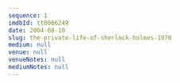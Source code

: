 ```yaml
---
sequence: 1
imdbId: tt0066249
date: 2004-08-10
slug: the-private-life-of-sherlock-holmes-1970
medium: null
venue: null
venueNotes: null
mediumNotes: null
---
```


